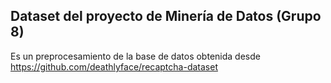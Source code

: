 ## Dataset del proyecto de Minería de Datos (Grupo 8)
Es un preprocesamiento de la base de datos obtenida desde https://github.com/deathlyface/recaptcha-dataset